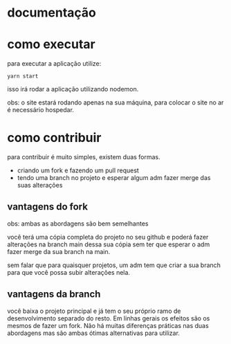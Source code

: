# documentação

# como executar

para executar a aplicação utilize:

	yarn start

isso irá rodar a aplicação utilizando nodemon.

obs: o site estará rodando apenas na sua máquina,
para colocar o site no ar é necessário hospedar.

# como contribuir

para contribuir é muito simples, existem duas formas.

* criando um fork e fazendo um pull request
* tendo uma branch no projeto e esperar algum adm fazer
merge das suas alterações

## vantagens do fork

obs: ambas as abordagens são bem semelhantes

você terá uma cópia completa do projeto no seu github
e poderá fazer alterações na branch main dessa sua cópia
sem ter que esperar o adm fazer merge da sua branch na main.

sem falar que para quaisquer projetos, um adm tem que criar
a sua branch para que você possa subir alterações nela.

## vantagens da branch

você baixa o projeto principal e já tem o seu próprio ramo
de desenvolvimento separado do resto. Em linhas gerais os
efeitos são os mesmos de fazer um fork. Não há muitas diferenças
práticas nas duas abordagens mas são ambas ótimas alternativas para
utilizar.

